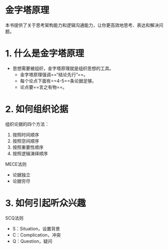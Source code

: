 # 金字塔原理

本书提供了关于思考架构能力和逻辑沟通能力，让你更高效地思考、表达和解决问题。

# 1. 什么是金字塔原理

* 思想需要被组织，金字塔原理就是组织思想的工具。
  * 金字塔原理强调==“结论先行”==。
  * 每个论点下面有==4-5==条论据足够。
  * 论点要==言之有物==。

# 2. 如何组织论据

组织论据的四个方法：

1. 按照时间顺序
2. 按照空间顺序
3. 按照重要性顺序
4. 按照逻辑演绎顺序

MECE法则

* 论据独立
* 论据穷尽

# 3. 如何引起听众兴趣

SCQ法则

* S：Situation，设置背景
* C：Complication，冲突
* Q：Question，疑问